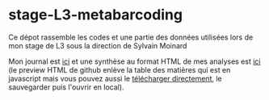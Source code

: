 # stage-L3-metabarcoding
Ce dépot rassemble les codes et une partie des données utilisées lors de mon stage de L3 sous la direction de Sylvain Moinard

Mon journal est [ici](journal.md) et une synthèse au format HTML de mes analyses est [ici](https://htmlpreview.github.io/?https://github.com/cnidaire/stage-L3-metabarcoding/blob/main/analysis/Synthese-du-stage-de-metabarcoding.html) (le preview HTML de github enlève la table des matières qui est en javascript mais vous pouvez aussi le [télécharger directement](https://github.com/cnidaire/stage-L3-metabarcoding/raw/main/analysis/Synthese-du-stage-de-metabarcoding.html), le sauvegarder puis l'ouvrir en local).     
